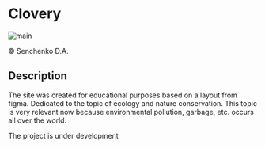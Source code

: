 # Clovery

![main](https://user-images.githubusercontent.com/114693652/198261405-d6316dbb-5e3a-4523-b456-dc3cedaf1714.png)

© Senchenko D.A.

## Description

The site was created for educational purposes based on a layout from figma. Dedicated to the topic of ecology and nature conservation. This topic is very relevant now because environmental pollution, garbage, etc. occurs all over the world.

The project is under development
